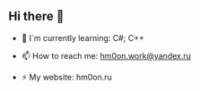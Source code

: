 ## Hi there 👋

- 🌱 I`m currently learning: C#; C++

- 📫 How to reach me: hm0on.work@yandex.ru

- ⚡ My website: hm0on.ru

<!--
**hm0on/hm0on** is a ✨ _special_ ✨ repository because its `README.md` (this file) appears on your GitHub profile.

Here are some ideas to get you started:

- 🔭 I’m currently working on ...
- 🌱 I’m currently learning ...
- 👯 I’m looking to collaborate on ...
- 🤔 I’m looking for help with ...
- 💬 Ask me about ...
- 📫 How to reach me: ...
- 😄 Pronouns: ...
- ⚡ Fun fact: ...
-->
